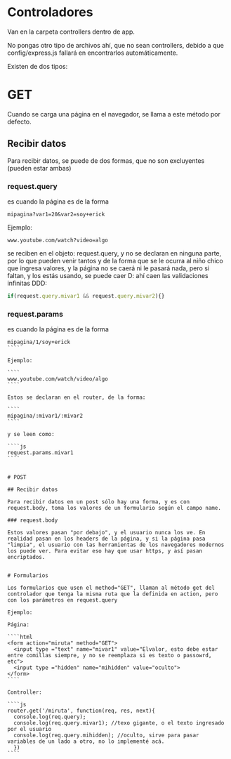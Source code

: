 # Controladores

Van en la carpeta controllers dentro de app.

No pongas otro tipo de archivos ahí, que no sean controllers, debido a que config/express.js fallará en encontrarlos automáticamente.

Existen de dos tipos:

# GET

Cuando se carga una página en el navegador, se llama a este método por defecto.

## Recibir datos

Para recibir datos, se puede de dos formas, que no son excluyentes (pueden estar ambas)

### request.query

es cuando la página es de la forma

````
mipagina?var1=20&var2=soy+erick
````

Ejemplo:

````
www.youtube.com/watch?video=algo
````

se reciben en el objeto: request.query, y no se declaran en ninguna parte, por lo que pueden venir tantos y de la forma que se le ocurra al niño chico que ingresa valores, y la página no se caerá ni le pasará nada, pero si faltan, y los estás usando, se puede caer D: ahí caen las validaciones infinitas DDD:

````js
if(request.query.mivar1 && request.query.mivar2){}
````

### request.params

es cuando la página es de la forma

`````
mipagina/1/soy+erick
````

Ejemplo:

````
www.youtube.com/watch/video/algo
````

Estos se declaran en el router, de la forma:

````
mipagina/:mivar1/:mivar2
````

y se leen como:

````js
request.params.mivar1
````


# POST

## Recibir datos

Para recibir datos en un post sólo hay una forma, y es con request.body, toma los valores de un formulario según el campo name.

### request.body

Estos valores pasan "por debajo", y el usuario nunca los ve. En realidad pasan en los headers de la página, y si la página pasa "limpia", el usuario con las herramientas de los navegadores modernos los puede ver. Para evitar eso hay que usar https, y así pasan encriptados.


# Formularios

Los formularios que usen el method="GET", llaman al método get del controlador que tenga la misma ruta que la definida en action, pero con los parámetros en request.query

Ejemplo:

Página:

````html
<form action="miruta" method="GET">
  <input type ="text" name="mivar1" value="Elvalor, esto debe estar entre comillas siempre, y no se reemplaza si es texto o passowrd, etc">
  <input type ="hidden" name="mihidden" value="oculto">
</form>
````

Controller:

````js
router.get('/miruta', function(req, res, next){
  console.log(req.query);
  console.log(req.query.mivar1); //texo gigante, o el texto ingresado por el usuario
  console.log(req.query.mihidden); //oculto, sirve para pasar variables de un lado a otro, no lo implementé acá.
  })
````

